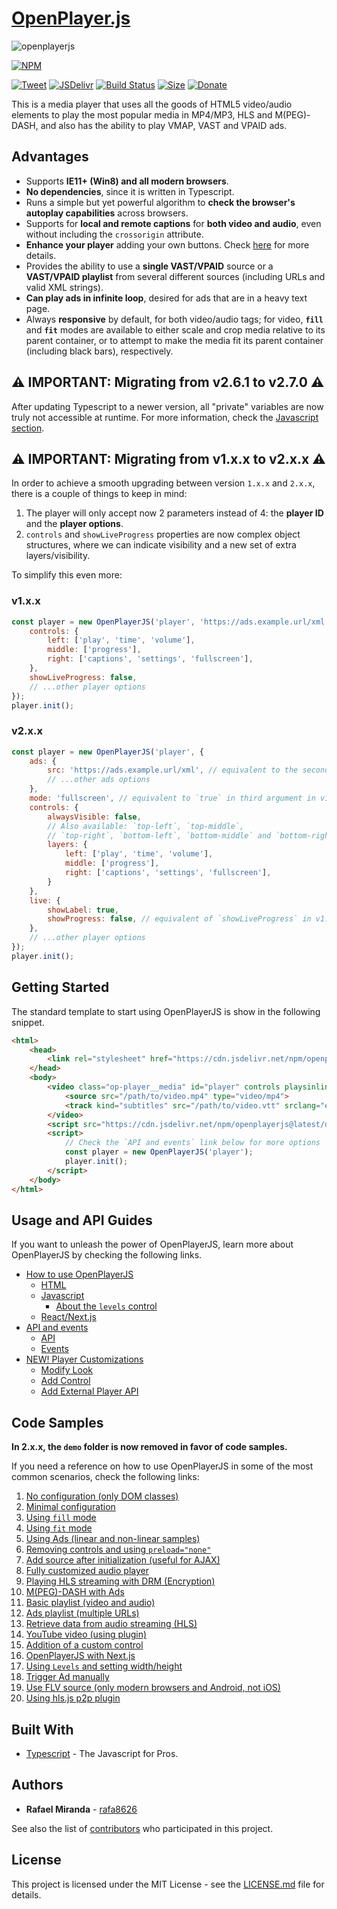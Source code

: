 # [OpenPlayer.js](https://www.openplayerjs.com)

![openplayerjs](https://user-images.githubusercontent.com/910829/46182430-d4c0f380-c299-11e8-89a8-c7554a70b66c.png)

[![NPM](https://nodei.co/npm/openplayerjs.png?downloads=true&downloadRank=true&stars=true)](https://nodei.co/npm/openplayerjs/)

[![Tweet](https://img.shields.io/twitter/url/http/shields.io.svg?style=social)](https://twitter.com/intent/tweet?text=Support%20OpenPlayerJS%20by%20giving%20the%20project%20a%20start%20at%20&url=https://www.openplayerjs.com&hashtags=openplayerjs,mediaplayer,vpaid,opensourcerocks,streaming)
[![JSDelivr](https://data.jsdelivr.com/v1/package/npm/openplayerjs/badge)](https://www.jsdelivr.com/package/npm/openplayerjs)
   [![Build Status](https://travis-ci.org/openplayerjs/openplayerjs.svg?branch=master)](https://travis-ci.org/openplayerjs/openplayerjs) [![Size](https://img.shields.io/bundlephobia/minzip/openplayerjs/latest?style=flat-square)](https://nodei.co/npm/openplayerjs) [![Donate](https://img.shields.io/badge/Donate-PayPal-green.svg)](https://paypal.me/rafa8626?locale.x=en_US)

This is a media player that uses all the goods of HTML5 video/audio elements to play the most popular media in MP4/MP3, HLS and M(PEG)-DASH, and also has the ability to play VMAP, VAST and VPAID ads.

## Advantages

* Supports **IE11+ (Win8) and all modern browsers**.
* **No dependencies**, since it is written in Typescript.
* Runs a simple but yet powerful algorithm to **check the browser's autoplay capabilities** across browsers.
* Supports for **local and remote captions** for **both video and audio**, even without including the `crossorigin` attribute.
* **Enhance your player** adding your own buttons. Check [here](./docs/customize.md) for more details.
* Provides the ability to use a **single VAST/VPAID** source or a **VAST/VPAID playlist** from several different sources (including URLs and valid XML strings).
* **Can play ads in infinite loop**, desired for ads that are in a heavy text page.
* Always **responsive** by default, for both video/audio tags; for video, **`fill`** and **`fit`** modes are available to either scale and crop media relative to its parent container, or to attempt to make the media fit its parent container (including black bars), respectively.

## :warning: IMPORTANT: Migrating from v2.6.1 to v2.7.0 :warning:

After updating Typescript to a newer version, all "private" variables are now truly not accessible at runtime. For more information, check the [Javascript section](./docs/usage.md#javascript).

## :warning: IMPORTANT: Migrating from v1.x.x to v2.x.x :warning:

In order to achieve a smooth upgrading between version `1.x.x` and `2.x.x`, there is a couple of things to keep in mind:

1. The player will only accept now 2 parameters instead of 4: the **player ID** and the **player options**.
2. `controls` and `showLiveProgress` properties are now complex object structures, where we can indicate visibility and a new set of extra layers/visibility.

To simplify this even more:

### v1.x.x

```javascript
const player = new OpenPlayerJS('player', 'https://ads.example.url/xml', true, {
    controls: {
        left: ['play', 'time', 'volume'],
        middle: ['progress'],
        right: ['captions', 'settings', 'fullscreen'],
    },
    showLiveProgress: false,
    // ...other player options
});
player.init();
```

### v2.x.x

```javascript
const player = new OpenPlayerJS('player', {
    ads: {
        src: 'https://ads.example.url/xml', // equivalent to the second argument in v1.x.x
        // ...other ads options
    },
    mode: 'fullscreen', // equivalent to `true` in third argument in v1.x.x
    controls: {
        alwaysVisible: false,
        // Also available: `top-left`, `top-middle`,
        // `top-right`, `bottom-left`, `bottom-middle` and `bottom-right` or `main`
        layers: {
            left: ['play', 'time', 'volume'],
            middle: ['progress'],
            right: ['captions', 'settings', 'fullscreen'],
        }
    },
    live: {
        showLabel: true,
        showProgress: false, // equivalent of `showLiveProgress` in v1.x.x
    },
    // ...other player options
});
player.init();
```

## Getting Started

The standard template to start using OpenPlayerJS is show in the following snippet.

```html
<html>
    <head>
        <link rel="stylesheet" href="https://cdn.jsdelivr.net/npm/openplayerjs@latest/dist/openplayer.min.css">
    </head>
    <body>
        <video class="op-player__media" id="player" controls playsinline>
            <source src="/path/to/video.mp4" type="video/mp4">
            <track kind="subtitles" src="/path/to/video.vtt" srclang="en" label="English">
        </video>
        <script src="https://cdn.jsdelivr.net/npm/openplayerjs@latest/dist/openplayer.min.js"></script>
        <script>
            // Check the `API and events` link below for more options
            const player = new OpenPlayerJS('player');
            player.init();
        </script>
    </body>
</html>
```

## Usage and API Guides

If you want to unleash the power of OpenPlayerJS, learn more about OpenPlayerJS by checking the following links.

* [How to use OpenPlayerJS](./docs/usage.md)
  * [HTML](./docs/usage.md#html)
  * [Javascript](./docs/usage.md#javascript)
    * [About the `levels` control](./docs/usage.md#about-the-levels-control)
  * [React/Next.js](./docs/usage.md#reactnextjs)
* [API and events](./docs/api.md)
  * [API](./docs/api.md#api)
  * [Events](./docs/api.md#events)
* [NEW! Player Customizations](./docs/customize.md)
  * [Modify Look](./docs/customize.md#modify-look)
  * [Add Control](./docs/customize.md#add-control)
  * [Add External Player API](./docs/customize.md#add-external-player-api)

## Code Samples

**In 2.x.x, the `demo` folder is now removed in favor of code samples.**

If you need a reference on how to use OpenPlayerJS in some of the most common scenarios, check the following links:

1. [No configuration (only DOM classes)](https://codepen.io/rafa8626/pen/WaNxNB)
2. [Minimal configuration](https://codepen.io/rafa8626/pen/BqazxX)
3. [Using `fill` mode](https://codepen.io/rafa8626/pen/xxZXQoO)
4. [Using `fit` mode](https://codepen.io/rafa8626/pen/abmboKV)
5. [Using Ads (linear and non-linear samples)](https://codepen.io/rafa8626/pen/vVYKav)
6. [Removing controls and using `preload="none"`](https://codepen.io/rafa8626/pen/OJyMwxX)
7. [Add source after initialization (useful for AJAX)](https://codepen.io/rafa8626/pen/YzzgJrK)
8. [Fully customized audio player](https://codepen.io/rafa8626/pen/ExPLVRE)
9. [Playing HLS streaming with DRM (Encryption)](https://codepen.io/rafa8626/pen/QZWEVy)
10. [M(PEG)-DASH with Ads](https://codepen.io/rafa8626/pen/Xxjmra)
11. [Basic playlist (video and audio)](https://codepen.io/rafa8626/pen/GRREQpX)
12. [Ads playlist (multiple URLs)](https://codepen.io/rafa8626/pen/wvvxbMN)
13. [Retrieve data from audio streaming (HLS)](https://codepen.io/rafa8626/pen/abbjrBW)
14. [YouTube video (using plugin)](https://codepen.io/rafa8626/pen/wvvOYpg)
15. [Addition of a custom control](https://codepen.io/rafa8626/pen/oNXmEza)
16. [OpenPlayerJS with Next.js](https://codesandbox.io/s/vigorous-almeida-71gln)
17. [Using `Levels` and setting width/height](https://codepen.io/rafa8626/pen/ExxXvZx)
18. [Trigger Ad manually](https://codepen.io/rafa8626/pen/abZNgoY)
19. [Use FLV source (only modern browsers and Android, not iOS)](https://codepen.io/rafa8626/pen/QWEZPaZ)
20. [Using hls.js p2p plugin](https://codepen.io/rafa8626/pen/PoPLMxo)

## Built With

* [Typescript](https://www.typescriptlang.org/docs/home.html) - The Javascript for Pros.

## Authors

* **Rafael Miranda** - [rafa8626](https://github.com/rafa8626)

See also the list of [contributors](https://github.com/openplayerjs/openplayerjs/contributors) who participated in this project.

## License

This project is licensed under the MIT License - see the [LICENSE.md](LICENSE.md) file for details.

